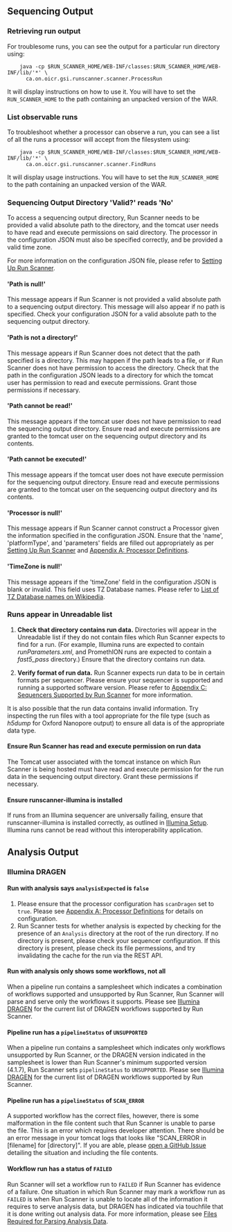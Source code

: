 ## Sequencing Output

### Retrieving run output

For troublesome runs, you can see the output for a particular run directory
using:

```
    java -cp $RUN_SCANNER_HOME/WEB-INF/classes:$RUN_SCANNER_HOME/WEB-INF/lib/'*' \
      ca.on.oicr.gsi.runscanner.scanner.ProcessRun
```

It will display instructions on how to use it. You will have to set the
`RUN_SCANNER_HOME` to the path containing an unpacked version of the WAR.

### List observable runs

To troubleshoot whether a processor can observe a run, you can see a list
of all the runs a processor will accept from the filesystem using:

```
    java -cp $RUN_SCANNER_HOME/WEB-INF/classes:$RUN_SCANNER_HOME/WEB-INF/lib/'*' \
      ca.on.oicr.gsi.runscanner.scanner.FindRuns
```  

It will display usage instructions. You will have to set the
`RUN_SCANNER_HOME` to the path containing an unpacked version of the WAR.

### Sequencing Output Directory 'Valid?' reads 'No'

To access a sequencing output directory, Run Scanner needs to be provided a
valid absolute path to the directory, and the tomcat user needs to have read
and execute permissions on said directory. The processor in the configuration
 JSON must also be specified correctly, and be provided a valid time zone.

For more information on the configuration JSON file, please refer to
[Setting Up Run Scanner](../installation/#setting-up-run-scanner).

<!-- TODO: These messages really could be more user-friendly in Run Scanner itself -->
#### 'Path is null!'
This message appears if Run Scanner is not provided a valid absolute path
to a sequencing output directory. This message will also appear if no path
is specified. Check your configuration JSON for a valid absolute path to the
sequencing output directory.

#### 'Path is not a directory!'

This message appears if Run Scanner does not detect that the path specified
is a directory. This may happen if the path leads to a file, or if Run
Scanner does not have permission to access the directory. Check that the
path in the configuration JSON leads to a directory for which the tomcat
user has permission to read and execute permissions. Grant those permissions
if necessary.

#### 'Path cannot be read!'

This message appears if the tomcat user does not have permission to read the
sequencing output directory. Ensure read and execute permissions are granted
to the tomcat user on the sequencing output directory and its contents.

#### 'Path cannot be executed!'

This message appears if the tomcat user does not have execute permission for
 the sequencing output directory. Ensure read and execute permissions are
granted to the tomcat user on the sequencing output directory and its
contents.

#### 'Processor is null!'

This message appears if Run Scanner cannot construct a Processor given the
information specified in the configuration JSON. Ensure that the 'name',
'platformType', and 'parameters' fields are filled out appropriately as per
[Setting Up Run Scanner](../installation/#setting-up-run-scanner) and
[Appendix A: Processor Definitions](../appendices/#appendix-a-processor-definitions).

#### 'TimeZone is null!'

This message appears if the 'timeZone' field in the configuration JSON is
blank or invalid. This field uses TZ Database names. Please refer to
[List of TZ Database names on Wikipedia](https://en.wikipedia.org/wiki/List_of_tz_database_time_zones#List).

### Runs appear in Unreadable list

1.  **Check that directory contains run data.**
    Directories will appear in the Unreadable list if they do not contain files
    which Run Scanner expects to find for a run. (For example, Illumina runs are
    expected to contain _runParameters.xml_, and PromethION runs are expected to
    contain a <i>fast5_pass</i> directory.) Ensure that the
    directory contains run data.

2.  **Verify format of run data.**
    Run Scanner expects run data to be in certain formats per sequencer.
    Please ensure your sequencer is supported and running a supported software
    version. Please refer to 
    [Appendix C: Sequencers Supported by Run Scanner](../appendices/#appendix-c-sequencers-supported-by-run-scanner)
    for more information.

It is also possible that the run data contains invalid information. Try
inspecting the run files with a tool appropriate for the file type (such
as _h5dump_ for Oxford Nanopore output) to ensure all data is of the
appropriate data type.

#### Ensure Run Scanner has read and execute permission on run data

The Tomcat user associated with the tomcat instance on which Run Scanner is
being hosted must have read and execute permission for the run data in the
sequencing output directory. Grant these permissions if necessary.

#### Ensure runscanner-illumina is installed

If runs from an Illumina sequencer are universally failing, ensure that
runscanner-illumina is installed correctly, as outlined in
[Illumina Setup](../illuminasetup/). Illumina runs
cannot be read without this interoperability application.


## Analysis Output

### Illumina DRAGEN

#### Run with analysis says `analysisExpected` is `false`

1. Please ensure that the processor configuration has `scanDragen` set to `true`. Please see
   [Appendix A: Processor Definitions](./appendices.md) for details on configuration.
1. Run Scanner tests for whether analysis is expected by checking for the presence of an `Analysis`
directory at the root of the run directory. If no directory is present, please check your sequencer
configuration. If this directory is present, please check its file permessions, and try
invalidating the cache for the run via the REST API.

#### Run with analysis only shows some workflows, not all

When a pipeline run contains a samplesheet which indicates a combination of workflows supported and 
unsupported by Run Scanner, Run Scanner will parse and serve only the workflows it supports.
Please see [Illumina DRAGEN](./analysis.md) for the current list of DRAGEN workflows supported
by Run Scanner.

#### Pipeline run has a `pipelineStatus` of `UNSUPPORTED`

When a pipeline run contains a samplesheet which indicates only workflows
unsupported by Run Scanner, or the DRAGEN version indicated in the samplesheet is lower than
Run Scanner's minimum supported version (4.1.7), Run Scanner sets `pipelineStatus` to `UNSUPPORTED`.
Please see [Illumina DRAGEN](./analysis.md) for the current list of DRAGEN workflows supported
by Run Scanner.

#### Pipeline run has a `pipelineStatus` of `SCAN_ERROR`

A supported workflow has the correct files, however, there is some malformation in the file content
such that Run Scanner is unable to parse the file. This is an error which requires developer 
attention. 
There should be an error message in your tomcat logs that looks like "SCAN_ERROR in [filename] for
[directory]". If you are able, please
[open a GitHub Issue](https://github.com/miso-lims/runscanner/issues/new) detailing the situation
and including the file contents.

#### Workflow run has a status of `FAILED`

Run Scanner will set a workflow run to `FAILED` if Run Scanner has evidence of a failure.
One situation in which Run Scanner may mark a workflow run as `FAILED` is when Run Scanner is
unable to locate all of the information it requires to serve analysis data, but DRAGEN has 
indicated via touchfile that it is done writing out analysis data. 
For more information, please see [Files Required for Parsing
Analysis Data](./appendices.md).

